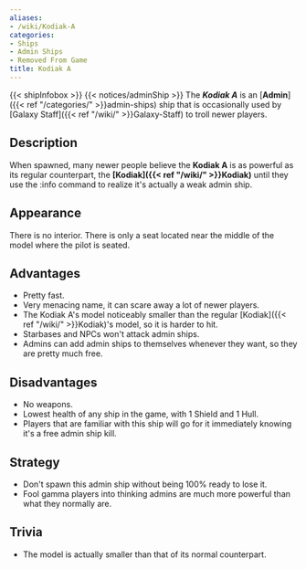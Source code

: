```yaml
---
aliases:
- /wiki/Kodiak-A
categories:
- Ships
- Admin Ships
- Removed From Game
title: Kodiak A
---
```


{{< shipInfobox >}} {{< notices/adminShip >}} The **_Kodiak A_** is an [**Admin**]({{< ref "/categories/" >}}admin-ships) ship that is occasionally used by [Galaxy Staff]({{< ref "/wiki/" >}}Galaxy-Staff) to troll newer players.

## Description

When spawned, many newer people believe the **Kodiak A** is as powerful as its regular counterpart, the **[Kodiak]({{< ref "/wiki/" >}}Kodiak)** until they use the :info command to realize it's actually a weak admin ship.

## Appearance

There is no interior. There is only a seat located near the middle of the model where the pilot is seated.

## Advantages

- Pretty fast.
- Very menacing name, it can scare away a lot of newer players.
- The Kodiak A's model noticeably smaller than the regular [Kodiak]({{< ref "/wiki/" >}}Kodiak)'s model, so it is harder to hit.
- Starbases and NPCs won't attack admin ships.
- Admins can add admin ships to themselves whenever they want, so they are pretty much free.

## Disadvantages

- No weapons.
- Lowest health of any ship in the game, with 1 Shield and 1 Hull.
- Players that are familiar with this ship will go for it immediately knowing it's a free admin ship kill.

## Strategy

- Don't spawn this admin ship without being 100% ready to lose it.
- Fool gamma players into thinking admins are much more powerful than what they normally are.

## Trivia

- The model is actually smaller than that of its normal counterpart.